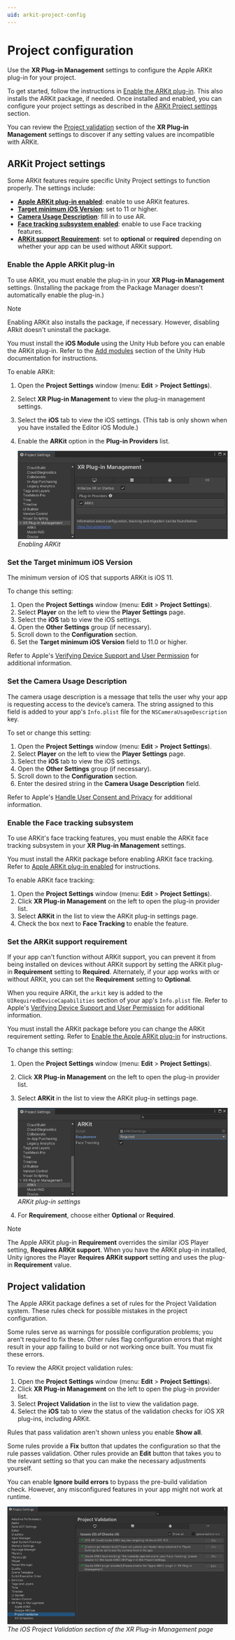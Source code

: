 ```yaml
---
uid: arkit-project-config
---
```

# Project configuration

Use the **XR Plug-in Management** settings to configure the Apple ARKit plug-in for your project.

To get started, follow the instructions in [Enable the ARKit plug-in](#enable-arkit). This also installs the ARKit package, if needed. Once installed and enabled, you can configure your project settings as described in the [ARKit Project settings](#project-settings) section.

You can review the [Project validation](#project-validation) section of the **XR Plug-in Management** settings to discover if any setting values are incompatible with ARKit.

<a name="project-settings"></a>
## ARKit Project settings

Some ARKit features require specific Unity Project settings to function properly. The settings include:

* **[Apple ARKit plug-in enabled](#enable-arkit)**: enable to use ARKit features.
* **[Target minimum iOS Version](#minimum-ios-version)**: set to 11 or higher.
* **[Camera Usage Description](#camera-usage)**: fill in to use AR.
* **[Face tracking subsystem enabled](#enable-face-tracking)**: enable to use Face tracking features.
* **[ARKit support Requirement](#arkit-required)**: set to **optional** or **required** depending on whether your app can be used without ARKit support.


<a name="enable-arkit"></a>
### Enable the Apple ARKit plug-in

To use ARKit, you must enable the plug-in in your **XR Plug-in Management** settings. (Installing the package from the Package Manager doesn't automatically enable the plug-in.)

> [!NOTE]
> Enabling ARKit also installs the package, if necessary. However, disabling ARkit doesn't uninstall the package.

You must install the **iOS Module** using the Unity Hub before you can enable the ARKit plug-in. Refer to the [Add modules](https://docs.unity3d.com/hub/manual/AddModules.html) section of the Unity Hub documentation for instructions.

To enable ARKit:

1. Open the **Project Settings** window (menu: **Edit** &gt; **Project Settings**).
2. Select **XR Plug-in Management** to view the plug-in management settings.
3. Select the **iOS** tab to view the iOS settings. (This tab is only shown when you have installed the Editor iOS Module.)
4. Enable the **ARKit** option in the **Plug-in Providers** list.

   ![XR Plug-in Management](images/arkit-xrmanagement.png "ARKit in XR Management")<br />*Enabling ARKit*


<a name="minimum-ios-version"></a>
### Set the Target minimum iOS Version

The minimum version of iOS that supports ARKit is iOS 11.

To change this setting:

1. Open the **Project Settings** window (menu: **Edit** &gt; **Project Settings**).
2. Select **Player** on the left to view the **Player Settings** page.
3. Select the **iOS** tab to view the iOS settings.
4. Open the **Other Settings** group (if necessary).
5. Scroll down to the **Configuration** section.
6. Set the **Target minimum iOS Version** field to 11.0 or higher.

Refer to Apple's [Verifying Device Support and User Permission](https://developer.apple.com/documentation/arkit/verifying_device_support_and_user_permission) for additional information.

<a name="camera-usage"></a>
### Set the Camera Usage Description

The camera usage description is a message that tells the user why your app is requesting access to
the device’s camera. The string assigned to this field is added to your app's `Info.plist` file for
the `NSCameraUsageDescription` key.

To set or change this setting:

1. Open the **Project Settings** window (menu: **Edit** &gt; **Project Settings**).
2. Select **Player** on the left to view the **Player Settings** page.
3. Select the **iOS** tab to view the iOS settings.
4. Open the **Other Settings** group (if necessary).
5. Scroll down to the **Configuration** section.
6. Enter the desired string in the **Camera Usage Description** field.

Refer to Apple's [Handle User Consent and Privacy](https://developer.apple.com/documentation/arkit/verifying_device_support_and_user_permission) for additional information.


<a name="enable-face-tracking"></a>
### Enable the Face tracking subsystem

To use ARKit's face tracking features, you must enable the ARKit face tracking subsystem in your **XR Plug-in Management** settings.

You must install the ARKit package before enabling ARKit face tracking. Refer to [Apple ARKit plug-in enabled](#enable-arkit) for instructions.

To enable ARKit face tracking:

1. Open the **Project Settings** window (menu: **Edit** &gt; **Project Settings**).
2. Click **XR Plug-in Management** on the left to open the plug-in provider list.
3. Select **ARKit** in the list to view the ARKit plug-in settings page.
4. Check the box next to **Face Tracking** to enable the feature.

<a name="arkit-required"></a>
### Set the ARKit support requirement

If your app can't function without ARKit support, you can prevent it from being installed on devices without ARKit support by setting the ARKit plug-in **Requirement** setting to **Required**. Alternately, if your app works with or without ARKit, you can set the **Requirement** setting to **Optional**.

When you require ARKit, the `arkit` key is added to the `UIRequiredDeviceCapabilities` section of your app's `Info.plist` file. Refer to Apple's [Verifying Device Support and User Permission](https://developer.apple.com/documentation/arkit/verifying_device_support_and_user_permission) for additional information.

You must install the ARKit package before you can change the ARKit requirement setting. Refer to [Enable the Apple ARKit plug-in](#enable-arkit) for instructions.

To change this setting:

1. Open the **Project Settings** window (menu: **Edit** &gt; **Project Settings**).
2. Click **XR Plug-in Management** on the left to open the plug-in provider list.
3. Select **ARKit** in the list to view the ARKit plug-in settings page.

   ![ARKit Settings](images/arkitsettings-dialog.png "ARKit Settings")<br />*ARKit plug-in settings*

4. For **Requirement**, choose either **Optional** or **Required**.

> [!NOTE]
> The Apple ARKit plug-in **Requirement** overrides the similar iOS Player setting, **Requires ARKit support**. When you have the ARKit plug-in installed, Unity ignores the Player **Requires ARKit support** setting and uses the plug-in **Requirement** value.


<a name="project-validation"></a>
## Project validation

The Apple ARKit package defines a set of rules for the Project Validation system. These rules check for possible mistakes in the project configuration.

Some rules serve as warnings for possible configuration problems; you aren't required to fix these. Other rules flag configuration errors that might result in your app failing to build or not working once built. You must fix these errors.

To review the ARKit project validation rules:

1. Open the **Project Settings** window (menu: **Edit** &gt; **Project Settings**).
2. Click **XR Plug-in Management** on the left to open the plug-in provider list.
3. Select **Project Validation** in the list to view the validation page.
4. Select the **iOS** tab to view the status of the validation checks for iOS XR plug-ins, including ARKit.

Rules that pass validation aren't shown unless you enable **Show all**.

Some rules provide a **Fix** button that updates the configuration so that the rule passes validation. Other rules provide an **Edit** button that takes you to the relevant setting so that you can make the necessary adjustments yourself.

You can enable **Ignore build errors** to bypass the pre-build validation check. However, any misconfigured features in your app might not work at runtime.

![Project Validation ARKit](images/ProjectValidation/project-validation-arkit.png)<br />*The iOS Project Validation section of the XR Plug-in Management page*

